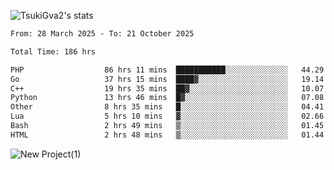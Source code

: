 
![TsukiGva2's stats](https://github-readme-stats.vercel.app/api?username=TsukiGva2&show_icons=true&theme=gruvbox)

<!--START_SECTION:waka-->

```txt
From: 28 March 2025 - To: 21 October 2025

Total Time: 186 hrs

PHP                  86 hrs 11 mins  ███████████░░░░░░░░░░░░░░   44.29 %
Go                   37 hrs 15 mins  ████▓░░░░░░░░░░░░░░░░░░░░   19.14 %
C++                  19 hrs 35 mins  ██▓░░░░░░░░░░░░░░░░░░░░░░   10.07 %
Python               13 hrs 46 mins  █▓░░░░░░░░░░░░░░░░░░░░░░░   07.08 %
Other                8 hrs 35 mins   █░░░░░░░░░░░░░░░░░░░░░░░░   04.41 %
Lua                  5 hrs 10 mins   ▓░░░░░░░░░░░░░░░░░░░░░░░░   02.66 %
Bash                 2 hrs 49 mins   ▒░░░░░░░░░░░░░░░░░░░░░░░░   01.45 %
HTML                 2 hrs 48 mins   ▒░░░░░░░░░░░░░░░░░░░░░░░░   01.44 %
```

<!--END_SECTION:waka-->

![New Project(1)](https://github.com/user-attachments/assets/ca397c4b-527a-4830-9802-b71a2622b058)

<!--
![91IYheGYbCL](https://github.com/user-attachments/assets/81d7ee5b-489d-41a0-a545-5872971bd286)
-->
